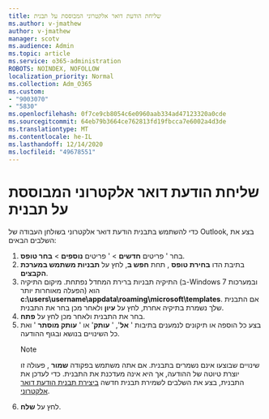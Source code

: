 ```yaml
---
title: שליחת הודעת דואר אלקטרוני המבוססת על תבנית
ms.author: v-jmathew
author: v-jmathew
manager: scotv
ms.audience: Admin
ms.topic: article
ms.service: o365-administration
ROBOTS: NOINDEX, NOFOLLOW
localization_priority: Normal
ms.collection: Adm_O365
ms.custom:
- "9003070"
- "5830"
ms.openlocfilehash: 0f7ce9cb8054c6e0960aab334ad47123320a0cde
ms.sourcegitcommit: 64eb79b3664ce762813fd19fbcca7e6002a4d3de
ms.translationtype: MT
ms.contentlocale: he-IL
ms.lasthandoff: 12/14/2020
ms.locfileid: "49678551"
---
```

# <a name="send-an-email-message-based-on-a-template"></a>שליחת הודעת דואר אלקטרוני המבוססת על תבנית

כדי להשתמש בתבנית הודעת דואר אלקטרוני בשולחן העבודה של Outlook, בצע את השלבים הבאים:

1. בחר ' פריטים **חדשים**  >  ' פריטים **נוספים**  >  **בחר טופס**.
2. בתיבת הדו **בחירת טופס** , תחת **חפש ב**, לחץ על **תבניות משתמש במערכת הקבצים**.
3. התיקיה תבניות ברירת המחדל נפתחת. מיקום התיקיה (ב-Windows 7 ובמערכות הפעלה מאוחרות יותר) הוא **c:\users\username\appdata\roaming\microsoft\templates**. אם התבנית שלך נשמרת בתיקיה אחרת, לחץ על **עיון** ולאחר מכן בחר את התבנית.
4. בחר את התבנית ולאחר מכן לחץ על **פתח**.
5. בצע כל הוספה או תיקונים לנמענים בתיבות ' **אל**', ' **עותק**' או ' **עותק מוסתר** ' ואת כל השינויים בנושא ובגוף ההודעה.
    > [!NOTE]
    > שינויים שבוצעו אינם נשמרים בתבנית. אם אתה משתמש בפקודה **שמור** , פעולה זו יוצרת טיוטה של ההודעה, אך היא אינה מעדכנת את התבנית. כדי לעדכן את התבנית, בצע את השלבים לשמירת תבנית חדשה [ביצירת תבנית הודעת דואר אלקטרוני](https://support.microsoft.com/office/create-an-email-message-template-43ec7142-4dd0-4351-8727-bd0977b6b2d1).
6. לחץ על **שלח**.

